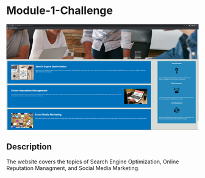 # Module-1-Challenge


<img src="Develop\assets\images\Screenshot 2022-08-18 193341.png">

## Description
The website covers the topics of Search Engine Optimization, Online Reputation Managment, and Social Media Marketing.
